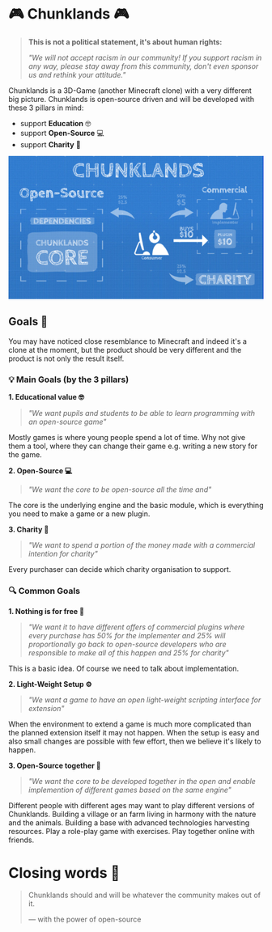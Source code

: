 # 🎮 Chunklands 🎮

> **This is not a political statement, it's about human rights:**
>
> *"We will not accept racism in our community! If you support racism in any way, please stay away from this community, don't even sponsor us and rethink your attitude."*


Chunklands is a 3D-Game (another Minecraft clone) with a very different big picture.
Chunklands is open-source driven and will be developed with these 3 pillars in mind:

- support **Education** 🤓
- support **Open-Source** 💻
- support **Charity** 🧡


![Chunklands Pricing](chunklands-pricing.png)

## Goals 🥅

You may have noticed close resemblance to Minecraft and indeed it's a clone at the moment, but the product should be very different and the product is not only the result itself.

### 💡 Main Goals (by the 3 pillars)

**1. Educational value 🤓**
> *"We want pupils and students to be able to learn programming with an open-source game"*

Mostly games is where young people spend a lot of time. Why not give them a tool, where they can change their game e.g. writing a new story for the game.

**2. Open-Source 💻**
> *"We want the core to be open-source all the time and"*

The core is the underlying engine and the basic module, which is everything you need to make a game or a new plugin.

**3. Charity 🧡**
> *"We want to spend a portion of the money made with a commercial intention for charity"*

Every purchaser can decide which charity organisation to support.


### 🔍 Common Goals

**1. Nothing is for free 💸**
> *"We want it to have different offers of commercial plugins where every purchase has 50% for the implementer and 25% will proportionally go back to open-source developers who are responsible to make all of this happen and 25% for charity"*

This is a basic idea. Of course we need to talk about implementation.

**2. Light-Weight Setup ⚙️**
> *"We want a game to have an open light-weight scripting interface for extension"*

When the environment to extend a game is much more complicated than the planned extension itself it may not happen. When the setup is easy and also small changes are possible with few effort, then we believe it's likely to happen.

**3. Open-Source together 🍻**
> *"We want the core to be developed together in the open and enable implemention of different games based on the same engine"*

Different people with different ages may want to play different versions of Chunklands. Building a village or an farm living in harmony with the nature and the animals. Building a base with advanced technologies harvesting resources. Play a role-play game with exercises. Play together online with friends.

# Closing words 🧭

> Chunklands should and will be whatever the community makes out of it.
>
> — with the power of open-source
